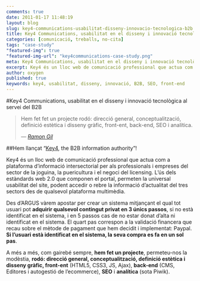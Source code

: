 ```yaml
---
comments: true
date: 2011-01-17 11:48:19
layout: blog
slug: key4-communications-usabilitat-disseny-innovacio-tecnologica-b2b
title: Key4 Communications, usabilitat en el disseny i innovació tecnològica al servei del B2B
categories: [comunicació, treballs, no-cita]
tags: "case-study"
"featured-img": true
"featured-img-url": "key4communications-case-study.png"
meta: Key4 Communications, usabilitat en el disseny i innovació tecnològica al servei del B2B
excerpt: Key4 és un lloc web de comunicació professional que actua com a plataforma d’informació intersectorial
author: oxygen
published: true
keywords: key4, usabilitat, disseny, innovació, B2B, SEO, front-end
---
```


#Key4 Communications, usabilitat en el disseny i innovació tecnològica al servei del B2B

<blockquote>
	<p>Hem fet fet un projecte rodó: direcció general, conceptualització, definició estètica i disseny gràfic, front-ent, back-end, SEO i analítica.</p>
	<footer>
		&mdash; <cite><a href="{{ page.url }}" title="{{ page.title }}">Ramon Gil</a></cite>
	</footer>
</blockquote>

##Hem llançat “[Key4](http://www.key4communications.com/ 'key4communications.com'), the B2B information authority”!

Key4 és un lloc web de comunicació professional que actua com a plataforma d’informació intersectorial per als professionals i empreses del sector de la joguina, la puericultura i el negoci del licensing. L’ús dels estàndards web 2.0 que componen el portal, permeten la universal usabilitat del site, podent accedir o rebre la informació d’actualitat del tres sectors des de qualsevol plataforma multimèdia.

Des d’ARGUS vàrem apostar per crear un sistema mitjançant el qual tot usuari pot **adquirir qualsevol contingut privat en 3 únics passos**, si no està identificat en el sistema, i en 5 passos cas de no estar donat d’alta ni identificat en el sistema. El quart pas correspon a la validació financera que recau sobre el mètode de pagament que hem decidit i implementat: Paypal. **Si l’usuari està identificat en el sistema, la seva compra es fa en un sol pas**.

A més a més, com gairebé sempre, **hem fet un projecte**, permeteu-nos la modèstia, **rodó: direcció general, conceptualització, definició estètica i disseny gràfic, front-ent** (HTML5, CSS3, JS, Ajax), **back-end** (CMS, Editores i autogestió de l’ecommerce), **SEO** i **analítica** (sota Piwik).